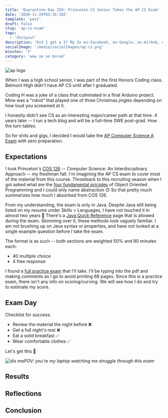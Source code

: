 ```yaml
---
title: 'Quarantine Day 259: Princeton CS Senior Takes the AP CS Exam'
date: '2020-11-29T03:16:38Z'
template: 'post'
draft: false
slug: 'ap-cs-exam'
tags:
  - 'Shitpost'
description: 'Did I get a 5? My 3x ex-Facebook, ex-Google, ex-Airbnb, ex-boyfriend grades it'
socialImage: '/media/socialImages/ap-cs.png'
minutes: '5'
category: 'wow im so bored'
---
```


![ap logo](/media/socialImages/ap-cs.png)

When I was a high school senior, I was part of the first Honors Coding class. Belmont High didn't have AP CS until after I graduated.

Coding H was a joke of a class that culminated in a final Arduino project. Mine was a "robot" that played one of three Christmas jingles depending on how loud you screamed at it.

I honestly didn't see CS as an interesting major/career path at that time. 4 years later -- I run a tech blog and will be a full-time SWE post-grad. How the turn tables.

So for shits and gigs, I decided I would take the [AP Computer Science A Exam](https://apstudents.collegeboard.org/courses/ap-computer-science-a) with zero preparation.

## Expectations

I took Princeton's [COS 126](https://registrar.princeton.edu/course-offerings/course-details?courseid=002051&term=1214) -- Computer Science: An Interdisciplinary Approach -- my freshman fall. I'm imagining the AP CS exam to cover most of the material from this course. Throwback to this recruiting season when I got asked what are the [four fundamental priciples](https://info.keylimeinteractive.com/the-four-pillars-of-object-oriented-programming) of Object Oriented Programming and I could only name abstraction 🙃 So that pretty much summarizes how much I absorbed from COS 126.

From my understanding, the exam is only in Java. Despite Java still being listed on my resume under Skills > Languages, I have not touched it in almost two years 🤭 There's a [Java Quick Reference](https://apstudents.collegeboard.org/ap/pdf/ap-computer-science-a-java-quick-reference_0.pdf) page that is allowed during the exam. Skimming over it, these methods look vaguely familiar. I am not brushing up on Java syntax or properties, and have not looked at a single example question before I take the exam.

The format is as such -- both sections are weighted 50% and 90 minutes each:

- 40 multiple choice
- 4 free response

I found a [full practice exam](http://compscimadison.weebly.com/uploads/5/8/7/4/58741529/ap-computer-science-a-2014-practice-exam.pdf) that I'll take. I'll be typing into the pdf and making comments as I go to avoid printing 68 pages. Since this is a practice exam, there isn't any info on scoring/curving. We will see how I do and try to estimate my score.

## Exam Day

Checklist for success:

- Review the material the night before ❌
- Get a full night's rest ❌
- Eat a solid breakfast ✅
- Wear comfortable clothes ✅

Let's get this 🥖

![dis me](/media/ap-cs-exam/selfie.jpg)_POV: you're my laptop watching me struggle through this exam_

## Results

## Reflections

## Conclusion
